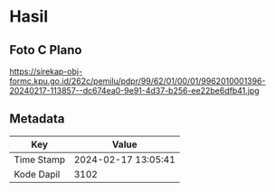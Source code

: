 # Hasil

## Foto C Plano

https://sirekap-obj-formc.kpu.go.id/262c/pemilu/pdpr/99/62/01/00/01/9962010001396-20240217-113857--dc674ea0-9e91-4d37-b256-ee22be6dfb41.jpg


## Metadata

| Key        | Value               |
| ---------- | ------------------- |
| Time Stamp | 2024-02-17 13:05:41 |
| Kode Dapil | 3102                |



